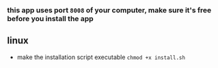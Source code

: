 ### this app uses port `8008` of your computer, make sure it's free before you install the app

## linux

- make the installation script executable `chmod +x install.sh`
